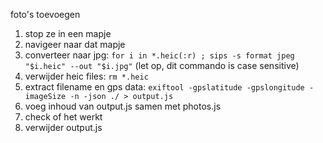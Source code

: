 foto's toevoegen

1. stop ze in een mapje
2. navigeer naar dat mapje
3. converteer naar jpg: `for i in *.heic(:r) ; sips -s format jpeg "$i.heic" --out "$i.jpg"` (let op, dit commando is case sensitive)
4. verwijder heic files: `rm *.heic`
5. extract filename en gps data: `exiftool -gpslatitude -gpslongitude -imageSize -n -json ./ > output.js`
8. voeg inhoud van output.js samen met photos.js
9. check of het werkt
10. verwijder output.js
